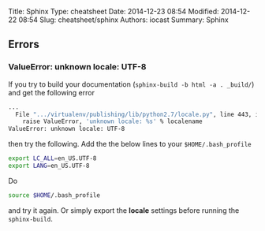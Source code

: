 Title: Sphinx
Type: cheatsheet
Date: 2014-12-23 08:54
Modified: 2014-12-22 08:54
Slug: cheatsheet/sphinx
Authors: iocast
Summary: Sphinx

## Errors

### ValueError: unknown locale: UTF-8

If you try to build your documentation (`sphinx-build -b html -a . _build/`) and get the following error

```bash
...
  File ".../virtualenv/publishing/lib/python2.7/locale.py", line 443, in _parse_localename
    raise ValueError, 'unknown locale: %s' % localename
ValueError: unknown locale: UTF-8
```

then try the following. Add the the below lines to your `$HOME/.bash_profile`

```bash
export LC_ALL=en_US.UTF-8
export LANG=en_US.UTF-8
```

Do

```bash
source $HOME/.bash_profile
```

and try it again. Or simply export the **locale** settings before running the `sphinx-build`.
